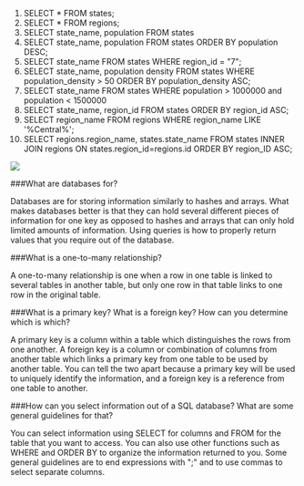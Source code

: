 1. SELECT * FROM states;
2. SELECT * FROM regions;
3. SELECT state_name, population FROM states
4. SELECT state_name, population FROM states ORDER BY population DESC;
5. SELECT state_name FROM states  WHERE region_id = "7";
6. SELECT state_name, population density FROM states WHERE population_density  > 50 ORDER BY population_density ASC;
7. SELECT state_name FROM states WHERE  population  > 1000000 and  population < 1500000
8. SELECT state_name, region_id FROM states ORDER BY region_id ASC;
9. SELECT region_name FROM regions WHERE region_name LIKE '%Central%';
10. SELECT regions.region_name, states.state_name FROM states INNER JOIN regions ON states.region_id=regions.id ORDER BY region_ID ASC;

![]("./screenshot.png")

###What are databases for?

Databases are for storing information similarly to hashes and arrays.  What makes databases better is that they can hold several different pieces of information for one key as opposed to hashes and arrays that can only hold limited amounts of information.  Using queries is how to properly return values that you require out of the database.

###What is a one-to-many relationship?

A one-to-many relationship is one when a row in one table is linked to several tables in another table, but only one row in that table links to one row in the original table.

###What is a primary key? What is a foreign key? How can you determine which is which?

A primary key is a column within a table which distinguishes the rows from one another.  A foreign key is a column or combination of columns from another table which links a primary key from one table to be used by another table.  You can tell the two apart because a primary key will be used to uniquely identify the information, and a foreign key is a reference from one table to another.

###How can you select information out of a SQL database? What are some general guidelines for that?

You can select information using SELECT for columns and FROM for the table that you want to access.  You can also use other functions such as WHERE and ORDER BY to organize the information returned to you.  Some general guidelines are to end expressions with ";" and to use commas to select separate columns.
